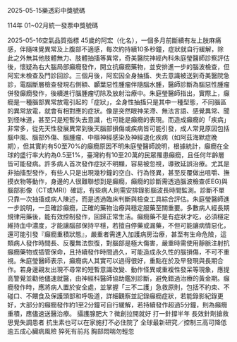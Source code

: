 
2025-05-15樂透彩中獎號碼

                                
114年 01~02月統一發票中獎號碼
                             
2025-05-16空氣品質指標
                              45歲的阿宏（化名），一個多月前斷續有左上肢麻痛感，伴隨味覺異常及上腹部不適感，每次約持續10多秒鐘，症狀就自行緩解，除此之外無其他肢體無力、肢體抽搐等異常，奇美醫院神經內科朱庭瑩醫師診察評估後，懷疑為右大腦局部癲癇發作，開立抗癲癇藥物，並安排進一步的腦波檢查，但阿宏未檢查及門診回診。三個月後，阿宏因全身抽搐、失去意識被送到奇美醫院急診，電腦斷層檢查發現右側額、顳葉惡性腫瘤伴隨腦水腫，醫師診斷為腦惡性腫瘤併發癲癇發作，後續進行腦腫瘤切除及放射治療中。朱庭瑩醫師指出，實際上，癲癇是一種腦部異常放電引起的「症狀」，全身性抽搐只是其中一種型態，不同腦區的異常放電，就會有相對應的症狀。像是突然眼神呆滯、無法言語、感覺異常、聞到怪味道，甚至只是短暫失去意識，也可能是癲癇的表現。而造成癲癇的「疾病」非常多，從先天性發展異常到後天腦部損傷或疾病皆可能引發，成人常見原因包括腦中風、腦部外傷、腦腫瘤、中樞神經感染及神經退化疾病（如阿茲海默症晚期），但其實約有50至70%的癲癇原因不明朱庭瑩醫師說明，根據統計，癲癇在全球的盛行率大約為0.5至1%，臺灣約有10至20萬的民眾罹患癲癇，且任何年齡層皆可能發病。許多病人首次發作症狀不明顯，容易被忽視，導致延誤治療。尤其是非抽搐型發作，有些人只是出現幾秒鐘的空白、行為怪異，甚至反覆做出咀嚼、撫摸衣物等動作，身邊的人很難聯想到是癲癇，癲癇的診斷需透過腦波檢查(EEG)與腦部影像（CT或MRI）確認，有些病人則需安排錄影腦波長時間監測。診斷不單只靠一次抽搐或病人陳述，而是透過臨床判斷與檢查工具綜合評估。朱庭瑩醫師進一步說明，一旦確診癲癇，正確的藥物治療與穩定服藥至關重要。多數病人經長期規律用藥後，能有效控制發作，回歸正常生活。癲癇藥不是有症狀才吃，必須穩定維持血中濃度，才能讓腦部保持平穩，若擅自停藥或漏藥，不但可能讓病情惡化，還可能引發『癲癇重積狀態』，嚴重者需進入加護病房治療，甚至有生命危險，這類病人發作時間長、反覆無法恢復，對腦部是極大傷害，嚴重時需使用靜脈注射抗癲癇藥物或插管保命，且持續發作時間過久，可能造成永久性的腦損傷，不可不重視。朱庭瑩醫師表示，癲癇病人其實可以過得很好，重點在於及早發現與長期合作。若身邊親友出現不尋常的短暫意識改變、動作怪異或重複性發呆等現象，應提高警覺並勸他儘速就醫，由神經科醫師協助鑑別診斷，避免錯過治療的黃金期。癲癇發作時，應將病人置於安全處，並掌握「三不二護」急救原則，包括不約束、不碰口、不餵食及保護頭部和呼吸道，詳細觀察並記錄癲癇症狀，若能錄影紀錄更好，大部分的癲癇發作約1至2分鐘可自行緩解，若持續發作超過5分鐘，則為癲癇重積，應儘速送醫治療。   攝護腺肥大？微創拉開就好   打一針撐半年 長效針劑搶救思覺失調患者    抗生素也可以在家施打不必住院了   全球最新研究／控制三高可降低逾五成心臟病風險   猝死有前兆 胸部悶喘勿輕忽  